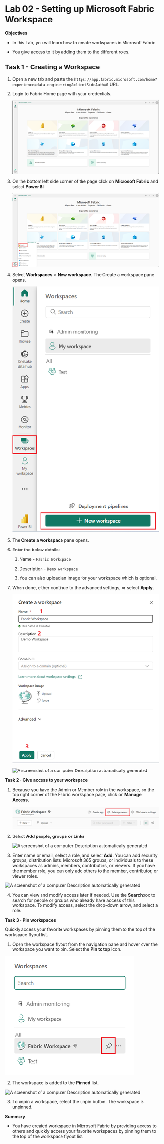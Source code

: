 # Lab 02 - Setting up Microsoft Fabric Workspace

**Objectives**

- In this Lab, you will learn how to create workspaces in Microsoft
  Fabric

- You give access to it by adding them to the different roles.

## Task 1 - Creating a Workspace

1.  Open a new tab and paste the ```https://app.fabric.microsoft.com/home?experience=data-engineering&clientSideAuth=0```
    URL.

2.  Login to Fabric Home page with your credentials.

    ![](./media/image1.png)

3.  On the bottom left side corner of the page click on **Microsoft
    Fabric** and select **Power BI**

    ![](./media/image2.png)

4.  Select **Workspaces** \> **New workspace**. The Create a workspace
    pane opens.

    ![](./media/image3.png)

5.  The **Create a workspace** pane opens.

6.  Enter the below details:

    1.  Name - ```Fabric Workspace```

    2.  Description - ```Demo workspace```

    3.  You can also upload an image for your workspace which is
        optional.

7.  When done, either continue to the advanced settings, or
    select **Apply**.

    ![](./media/image4.png)

    ![A screenshot of a computer Description automatically
generated](./media/image5.png)

**Task 2 - Give access to your workspace**

1.  Because you have the Admin or Member role in the workspace, on the
    top right corner of the Fabric workspace page, click on **Manage
    Access.**

    ![](./media/image6.png)

2.  Select **Add people, groups** **or Links**

    ![A screenshot of a computer Description automatically
generated](./media/image7.png)

3.  Enter name or email, select a role, and select **Add**. You can add security groups, distribution lists,
    Microsoft 365 groups, or individuals to these workspaces as admins, members, contributors, or viewers. If you have the member role, you can only add others to the member, contributor, or viewer roles.

![A screenshot of a computer Description automatically
generated](./media/image8.png)

4.  You can view and modify access later if needed. Use
    the **Search**box to search for people or groups who already have
    access of this workspace. To modify access, select the drop-down
    arrow, and select a role.

**Task 3 - Pin workspaces**

Quickly access your favorite workspaces by pinning them to the top of
the workspace flyout list.

1.  Open the workspace flyout from the navigation pane and hover over
    the workspace you want to pin. Select the **Pin to top** icon.

![](./media/image9.png)

2.  The workspace is added to the **Pinned** list.

![A screenshot of a computer Description automatically
generated](./media/image10.png)

3.  To unpin a workspace, select the unpin button. The workspace is
    unpinned.

**Summary**

- You have created workspace in Microsoft Fabric by providing access to
  others and quickly access your favorite workspaces by pinning them to
  the top of the workspace flyout list.
